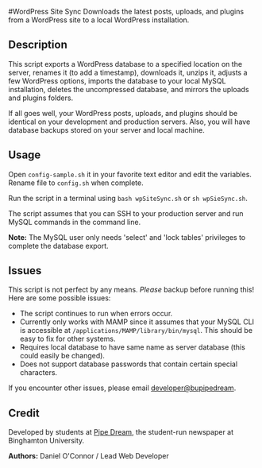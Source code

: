#WordPress Site Sync
Downloads the latest posts, uploads, and plugins from a WordPress site to a local WordPress installation.

## Description
This script exports a WordPress database to a specified location on the server, renames it (to add a timestamp), downloads it, unzips it, adjusts a few WordPress options, imports the database to your local MySQL installation, deletes the uncompressed database, and mirrors the uploads and plugins folders.

If all goes well, your WordPress posts, uploads, and plugins should be identical on your development and production servers. Also, you will have database backups stored on your server and local machine.

## Usage
Open `config-sample.sh` it in your favorite text editor and edit the variables. Rename file to `config.sh` when complete.

Run the script in a terminal using `bash wpSiteSync.sh` or `sh wpSieSync.sh`.

The script assumes that you can SSH to your production server and run MySQL commands in the command line.

**Note:** The MySQL user only needs 'select' and 'lock tables' privileges to complete the database export.


## Issues
This script is not perfect by any means. *Please* backup before running this! Here are some possible issues:

- The script continues to run when errors occur.
- Currently only works with MAMP since it assumes that your MySQL CLI is accessible at `/applications/MAMP/library/bin/mysql`. This should be easy  to fix for other systems.
- Requires local database to have same name as server database (this could easily be changed).
- Does not support database passwords that contain certain special characters.

If you encounter other issues, please email [developer@bupipedream](mailto:developer@bupipedream.com).

## Credit
Developed by students at [Pipe Dream](http://www.bupipedream.com/), the student-run newspaper at Binghamton University.

**Authors:** Daniel O'Connor / Lead Web Developer
